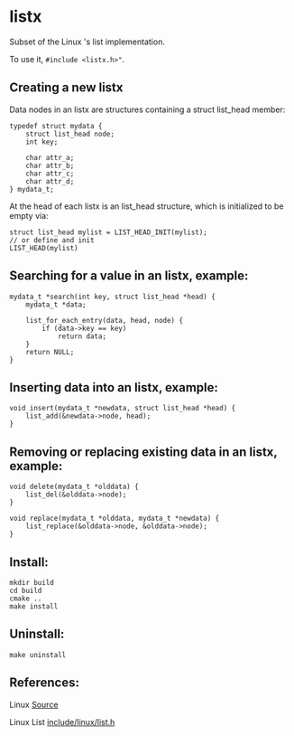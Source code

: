 
# listx
Subset of the Linux 's list implementation.

To use it, `#include <listx.h>"`.

Creating a new listx
---------------------

Data nodes in an listx are structures containing a struct list_head member:

```
typedef struct mydata {
    struct list_head node;
    int key;

    char attr_a;
    char attr_b;
    char attr_c;
    char attr_d;
} mydata_t;
```

At the head of each listx is an list_head structure, which is initialized to be
empty via:
```
struct list_head mylist = LIST_HEAD_INIT(mylist);
// or define and init
LIST_HEAD(mylist)
```
Searching for a value in an listx, example:
-------------------------------------------
```
mydata_t *search(int key, struct list_head *head) {
    mydata_t *data;

    list_for_each_entry(data, head, node) {
        if (data->key == key)
            return data;
    }
    return NULL;
}
```
Inserting data into an listx, example:
--------------------------------------
```
void insert(mydata_t *newdata, struct list_head *head) {
    list_add(&newdata->node, head);
}
```
Removing or replacing existing data in an listx, example:
---------------------------------------------------------
```
void delete(mydata_t *olddata) {
    list_del(&olddata->node);
}

void replace(mydata_t *olddata, mydata_t *newdata) {
    list_replace(&olddata->node, &olddata->node);
}
```

Install:
--------------------------------------
```
mkdir build
cd build
cmake ..
make install
```

Uninstall:
--------------------------------------
```
make uninstall
```

References:
---------------
Linux [Source](https://github.com/torvalds/linux)

Linux List [include/linux/list.h](https://github.com/torvalds/linux/blob/master/include/linux/list.h)
